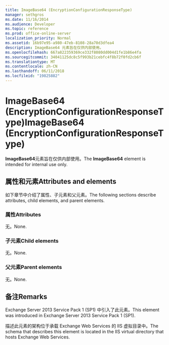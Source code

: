 ```yaml
---
title: ImageBase64 (EncryptionConfigurationResponseType)
manager: sethgros
ms.date: 11/16/2014
ms.audience: Developer
ms.topic: reference
ms.prod: office-online-server
localization_priority: Normal
ms.assetid: 16b97e95-a980-47eb-8108-28a70d3dfea4
description: ImageBase64 元素旨在仅供内部使用。
ms.openlocfilehash: 667a822359369ce332f8080dd004d1fe1b86e4fa
ms.sourcegitcommit: 34041125dc8c5f993b21cebfc4f8b72f0fd2cb6f
ms.translationtype: MT
ms.contentlocale: zh-CN
ms.lasthandoff: 06/11/2018
ms.locfileid: "19825882"
---
```

# <a name="imagebase64-encryptionconfigurationresponsetype"></a><span data-ttu-id="01b2f-103">ImageBase64 (EncryptionConfigurationResponseType)</span><span class="sxs-lookup"><span data-stu-id="01b2f-103">ImageBase64 (EncryptionConfigurationResponseType)</span></span>

<span data-ttu-id="01b2f-104">**ImageBase64**元素旨在仅供内部使用。</span><span class="sxs-lookup"><span data-stu-id="01b2f-104">The **ImageBase64** element is intended for internal use only.</span></span> 

## <a name="attributes-and-elements"></a><span data-ttu-id="01b2f-105">属性和元素</span><span class="sxs-lookup"><span data-stu-id="01b2f-105">Attributes and elements</span></span>

<span data-ttu-id="01b2f-106">如下章节中介绍了属性、子元素和父元素。</span><span class="sxs-lookup"><span data-stu-id="01b2f-106">The following sections describe attributes, child elements, and parent elements.</span></span>
  
### <a name="attributes"></a><span data-ttu-id="01b2f-107">属性</span><span class="sxs-lookup"><span data-stu-id="01b2f-107">Attributes</span></span>

<span data-ttu-id="01b2f-108">无。</span><span class="sxs-lookup"><span data-stu-id="01b2f-108">None.</span></span>
  
### <a name="child-elements"></a><span data-ttu-id="01b2f-109">子元素</span><span class="sxs-lookup"><span data-stu-id="01b2f-109">Child elements</span></span>

<span data-ttu-id="01b2f-110">无。</span><span class="sxs-lookup"><span data-stu-id="01b2f-110">None.</span></span>
  
### <a name="parent-elements"></a><span data-ttu-id="01b2f-111">父元素</span><span class="sxs-lookup"><span data-stu-id="01b2f-111">Parent elements</span></span>

<span data-ttu-id="01b2f-112">无。</span><span class="sxs-lookup"><span data-stu-id="01b2f-112">None.</span></span>
  
## <a name="remarks"></a><span data-ttu-id="01b2f-113">备注</span><span class="sxs-lookup"><span data-stu-id="01b2f-113">Remarks</span></span>

<span data-ttu-id="01b2f-114">Exchange Server 2013 Service Pack 1 (SP1) 中引入了此元素。</span><span class="sxs-lookup"><span data-stu-id="01b2f-114">This element was introduced in Exchange Server 2013 Service Pack 1 (SP1).</span></span>
  
<span data-ttu-id="01b2f-115">描述此元素的架构位于承载 Exchange Web Services 的 IIS 虚拟目录中。</span><span class="sxs-lookup"><span data-stu-id="01b2f-115">The schema that describes this element is located in the IIS virtual directory that hosts Exchange Web Services.</span></span>
  


